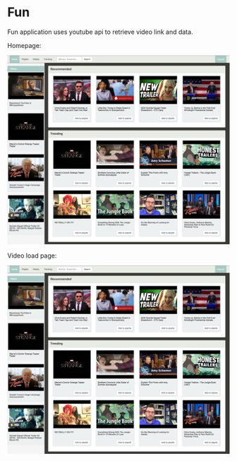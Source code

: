 # Fun

Fun application uses youtube api to retrieve video link and data.

Homepage:

![Fun homepage](https://github.com/jnguyen3950/fun/blob/master/img/screenshot1.png)

Video load page:

![Fun video page](https://github.com/jnguyen3950/fun/blob/master/img/screenshot1.png)
